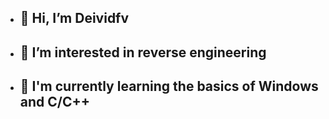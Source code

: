 - ## 👋 Hi, I’m Deividfv
 
- ## 👀 I’m interested in reverse engineering

- ## 🌱 I'm currently learning the basics of Windows and C/C++

<!---
Deividfv/Deividfv is a ✨ special ✨ repository because its `README.md` (this file) appears on your GitHub profile.
You can click the Preview link to take a look at your changes.
--->
